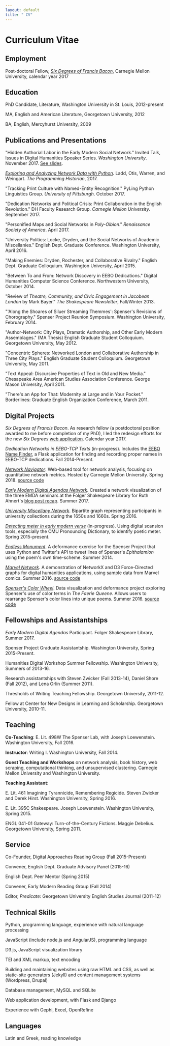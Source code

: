 ```yaml
---
layout: default
title: " CV"
---
```


# Curriculum Vitae

## Employment

Post-doctoral Fellow, [*Six Degrees of Francis Bacon*](http://sixdegreesoffrancisbacon.com), Carnegie Mellon University, calendar year 2017

## Education

PhD Candidate, Literature, Washington University in St. Louis, 2012-present

MA, English and American Literature, Georgetown University, 2012

BA, English, Mercyhurst University, 2009

## Publications and Presentations

"Hidden Authorial Labor in the Early Modern Social Network." Invited Talk, Issues in Digital Humanities Speaker Series. *Washington University*. November 2017. [See slides](http://jrladd.com/hiddenauthors).

[*Exploring and Analyzing Network Data with Python*](https://programminghistorian.org/lessons/exploring-and-analyzing-network-data-with-python). Ladd, Otis, Warren, and Weingart. *The Programming Historian*, 2017.

"Tracking Print Culture with Named-Entity Recognition." PyLing Python Linguistics Group. *University of Pittsburgh*. October 2017.

"Dedication Networks and Political Crisis: Print Collaboration in the English Revolution." DH Faculty Research Group. *Carnegie Mellon University*. September 2017.

"Personified Maps and Social Networks in *Poly-Olbion*." *Renaissance Society of America*. April 2017.

"University Politics: Locke, Dryden, and the Social Networks of Academic Miscellanies." English Dept. Graduate Conference. Washington University, April 2016.

"Making Enemies: Dryden, Rochester, and Collaborative Rivalry." English Dept. Graduate Colloquium. Washington University, April 2015.

"Between To and From: Network Discovery in EEBO Dedications." Digital Humanities Computer Science Conference. Northwestern University, October 2014.

"Review of *Theatre, Community, and Civic Engagement in Jacobean London* by Mark Bayer." *The Shakespeare Newsletter*, Fall/Winter 2013.

"'Along the Shoares of Siluer Streaming Themmes': Spenser's Revisions of Chorography." Spenser Project Reunion Symposium. Washington University, February 2014.

"Author-Network: City Plays, Dramatic Authorship, and Other Early Modern Assemblages." (MA Thesis) English Graduate Student Colloquium. Georgetown University, May 2012.

"Concentric Spheres: Networked London and Collaborative Authorship in Three City Plays." English Graduate Student Colloquium. Georgetown University, May 2011.

"Text Appeal: Discursive Properties of Text in Old and New Media." Chesapeake Area American Studies Association Conference. George Mason University, April 2011.

"There's an App for That: Modernity at Large and in Your Pocket." Borderlines: Graduate English Organization Conference, March 2011.

## Digital Projects

*Six Degrees of Francis Bacon*. As research fellow (a postdoctoral position awarded to me before completion of my PhD), I led the redesign efforts for the new *Six Degrees* [web application](http://sixdegreesoffrancisbacon.com). Calendar year 2017.

*Dedication Networks in EEBO-TCP Texts* (in-progress). Includes the [EEBO Name Finder](https://github.com/jrladd/namefinder), a Flask application for finding and recording proper names in EEBO-TCP dedications. Fall 2014-Present.

*[Network Navigator](http://dh-web.hss.cmu.edu/network_navigator/)*. Web-based tool for network analysis, focusing on quantitative network metrics. Hosted by Carnegie Mellon University. Spring 2018. [source code](https://github.com/jrladd/network_navigator)

*[Early Modern Digital Agendas Network](https://bl.ocks.org/jrladd/75a522aecd79d10778fd5d8d31b1d1a5).* Created a network visualization of the three EMDA seminars at the Folger Shakespeare Library for Ruth Ahnert's [blog post recap](https://collation.folger.edu/2017/10/report-network-analysis/). Summer 2017.

*[University Miscellany Network](http://bl.ocks.org/jrladd/2f97fe222cfd7e66c655)*. Bipartite graph representing participants in university collections during the 1650s and 1660s. Spring 2016.

*[Detecting meter in early modern verse](https://github.com/jrladd/scansion)* (in-progress). Using digital scansion tools, especially the CMU Pronouncing Dictionary, to identify poetic meter. Spring 2015-present.

*[Endless Monument](https://twitter.com/endlessmonument)*. A deformance exercise for the Spenser Project that uses Python and Twitter's API to tweet lines of Spenser's *Epithalamion* using the poem's own time-scheme. Summer 2014.

*[Marvel Network](http://bl.ocks.org/jrladd/c76799aa63efd7176bd9006f403e854d)*. A demonstration of NetworkX and D3 Force-Directed graphs for digital humanities applications, using sample data from Marvel comics. Summer 2016. [source code](https://github.com/jrladd/marvel_network)

*[Spenser's Color Wheel](http://bl.ocks.org/jrladd/e0a9612c16d4ede17221a1af4d1ce0d9)*. Data visualization and deformance project exploring Spenser's use of color terms in *The Faerie Queene*. Allows users to rearrange Spenser's color lines into unique poems. Summer 2016. [source code](https://github.com/jrladd/colorwheel)

## Fellowships and Assistantships

*Early Modern Digital Agendas* Participant. Folger Shakespeare Library, Summer 2017.

Spenser Project Graduate Assistantship. Washington University, Spring 2015-Present.

Humanities Digital Workshop Summer Fellowship. Washington University, Summers of 2013-16.

Research assistantships with Steven Zwicker (Fall 2013-14), Daniel Shore (Fall 2012), and Lena Orlin (Summer 2011).

Thresholds of Writing Teaching Fellowship. Georgetown University, 2011-12.

Fellow at Center for New Designs in Learning and Scholarship. Georgetown University, 2010-11.

## Teaching

**Co-Teaching**: E. Lit. 498W The Spenser Lab, with Joseph Loewenstein. Washington University, Fall 2016.

**Instructor**: Writing I. Washington University, Fall 2014.

**Guest Teaching and Workshops** on network analysis, book history, web scraping, computational thinking, and unsupervised clustering. Carnegie Mellon University and Washington University.

**Teaching Assistant**:

E. Lit. 461 Imagining Tyrannicide, Remembering Regicide. Steven Zwicker and Derek Hirst. Washington University, Spring 2016.

E. Lit. 395C Shakespeare. Joseph Loewenstein. Washington University, Spring 2015.

ENGL 041-01 Gateway: Turn-of-the-Century Fictions. Maggie Debelius. Georgetown University, Spring 2011.

## Service

Co-Founder, Digital Approaches Reading Group (Fall 2015-Present)

Convener, English Dept. Graduate Advisory Panel (2015-16)

English Dept. Peer Mentor (Spring 2015)

Convener, Early Modern Reading Group (Fall 2014)

Editor, *Predicate*: Georgetown University English Studies Journal (2011-12)

## Technical Skills

Python, programming language, experience with natural language processing

JavaScript (include node.js and AngularJS), programming language

D3.js, JavaScript visualization library

TEI and XML markup, text encoding

Building and maintaining websites using raw HTML and CSS, as well as static-site generators (Jekyll) and content management systems (Wordpress, Drupal)

Database management, MySQL and SQLite

Web application development, with Flask and Django

Experience with Gephi, Excel, OpenRefine

## Languages

Latin and Greek, reading knowledge
